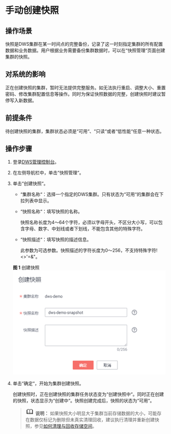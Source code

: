# 手动创建快照<a name="dws_01_0028"></a>

## 操作场景<a name="section43782126162722"></a>

快照是DWS集群在某一时间点的完整备份，记录了这一时刻指定集群的所有配置数据和业务数据。用户根据业务需要备份集群数据时，可以在“快照管理“页面创建集群的快照。

## 对系统的影响<a name="section58322299102818"></a>


正在创建快照的集群，暂时无法提供完整服务。如无法执行重启、调整大小、重置密码、修改集群配置信息等操作。同时为保证快照数据的完整，创建快照时建议暂停写入新数据。

## 前提条件<a name="section45319154111313"></a>

待创建快照的集群，集群状态必须是“可用“、“只读“或者“低性能“任意一种状态。

## 操作步骤<a name="section42775510105343"></a>

1.  登录[DWS管理控制台](https://console.huaweicloud.com/dws)。
2.  在左侧导航栏中，单击“快照管理“。
3.  单击“创建快照“。

    -   “集群名称“：选择一个指定的DWS集群。只有状态为“可用“的集群会在下拉列表中显示。
    -   “快照名称“：填写快照的名称。

        快照名称长度为4～64个字符，必须以字母开头，不区分大小写，可以包含字母、数字、中划线或者下划线，不能包含其他的特殊字符。

    -   “快照描述“：填写快照的描述信息。

        此参数为可选参数。快照描述的字符长度为0～256，不支持特殊字符!<\>'=&"。

    **图 1**  创建快照<a name="fig1035251145610"></a>  
    ![](figures/创建快照.png "创建快照")

4.  单击“确定“，开始为集群创建快照。

    创建快照时，正在创建快照的集群任务状态变为“创建快照中“。同时正在创建的快照，状态显示为“创建中“。快照创建完成后，快照的状态为“可用“。

    >![](public_sys-resources/icon-note.gif) **说明：** 
    >如果快照大小明显大于集群当前存储数据的大小，可能存在数据仅标记为删除但未真实清理回收，建议执行清理并重新创建快照，参见[如何清理与回收存储空间](https://support.huaweicloud.com/dws_faq/dws_03_0033.html)。


